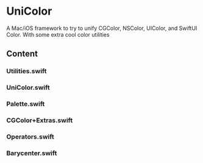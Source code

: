 # UniColor

A Mac/iOS framework to try to unify CGColor, NSColor, UIColor, and SwiftUI Color. With some extra cool color utilities 

## Content

### Utilities.swift

### UniColor.swift

### Palette.swift

### CGColor+Extras.swift

### Operators.swift

### Barycenter.swift
